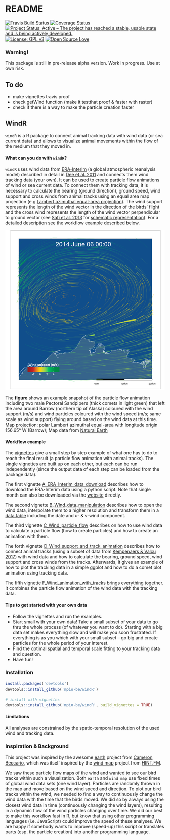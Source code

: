 README
================

[![Travis Build Status](https://travis-ci.org/mpio-be/windR.svg?branch=master)](https://travis-ci.org/mpio-be/windR) [![Coverage Status](https://img.shields.io/codecov/c/github/mpio-be/windR/master.svg)](https://codecov.io/github/mpio-be/windR?branch=master) [![Project Status: Active – The project has reached a stable, usable state and is being actively developed.](http://www.repostatus.org/badges/latest/active.svg)](http://www.repostatus.org/#active) [![License: GPL v3](https://img.shields.io/badge/License-GPL%20v3-blue.svg)](https://www.gnu.org/licenses/gpl-3.0) [![Open Source Love](https://badges.frapsoft.com/os/v2/open-source.png?v=103)](https://opensource.org/)

### Warning!

This package is still in pre-release alpha version. Work in progress. Use at own risk.

To do
-----

-   make vignettes travis proof
-   check getWind function (make it testthat proof & faster with raster)
-   check if there is a way to make the particle creation faster

WindR
-----

`windR` is a R package to connect animal tracking data with wind data (or sea current data) and allows to visualize animal movements within the flow of the medium that they moved in.

#### What can you do with `windR`?

`windR` uses wind data from [ERA-Interim](https://www.ecmwf.int/en/forecasts/datasets/reanalysis-datasets/era-interim) (a global atmospheric reanalysis model) described in detail in [Dee et al. 2011](https://rmets.onlinelibrary.wiley.com/doi/abs/10.1002/qj.828) and connects them wind tracking data (your own). It can be used to create particle flow animations of wind or sea current data. To connect them with tracking data, it is necessary to calculate the bearing (ground direction), ground speed, wind support and cross winds from animal tracks using an equal area map projection (e.g.[Lambert azimuthal equal-area projection](https://en.wikipedia.org/wiki/Lambert_azimuthal_equal-area_projection)). The wind support represents the length of the wind vector in the direction of the birds’ flight and the cross wind represents the length of the wind vector perpendicular to ground vector (see [Safi et al. 2013](https://movementecologyjournal.biomedcentral.com/articles/10.1186/2051-3933-1-4) for [schematic representation](http://media.springernature.com/full/springer-static/image/art%3A10.1186%2F2051-3933-1-4/MediaObjects/40462_2013_Article_4_Fig1_HTML.jpg)). For a detailed description see the workflow example described below.

![](man/figures/README-unnamed-chunk-2-1.png)

The **figure** shows an example snapshot of the particle flow animation including two male Pectoral Sandpipers (thick comets in light green) that left the area around Barrow (northern tip of Alaska) coloured with the wind support (m/s) and wind particles coloured with the wind speed (m/s; same scale as wind support) flying around based on the wind data at this time. Map projection: polar Lambert azimuthal equal-area with longitude origin 156.65° W (Barrow); Map data from [Natural Earth](http://www.naturalearthdata.com)

#### Workflow example

The [vignettes](http://r-pkgs.had.co.nz/vignettes.html) give a small step by step example of what one has to do to reach the final result (a particle flow animation with animal tracks). The single vignettes are built up on each other, but each can be run independently (since the output data of each step can be loaded from the package data).

The first vignette [A\_ERA\_Interim\_data\_download](insert%20link%20to%20html) describes how to download the ERA-Interim data using a python script. Note that single month can also be downloaded via the [website](http://apps.ecmwf.int/datasets/data/interim-full-daily/levtype=sfc/) directly.

The second vignette [B\_Wind\_data\_manipulation](insert%20link%20to%20html) describes how to open the wind data, interpolate them to a higher resolution and transform them in a [data.table](https://cran.r-project.org/web/packages/data.table/vignettes/datatable-intro.html) including the date and u- & v-wind component.

The third vignette [C\_Wind\_particle\_flow](insert%20link%20to%20html) describes on how to use wind data to calculate a particle flow (how to create particles) and how to create an animation with them.

The forth vignette [D\_Wind\_support\_and\_track\_animation](insert%20link%20to%20html) describes how to connect animal tracks (using a subset of data from [Kempenaers & Valcu 2017](https://www.nature.com/articles/nature20813)) with wind data and how to calculate the bearing, ground speed, wind support and cross winds from the tracks. Afterwards, it gives an example of how to plot the tracking data in a simple ggplot and how to do a comet plot animation using tracking data.

The fifth vignette [F\_Wind\_animation\_with\_tracks](insert%20link%20to%20html) brings everything together. It combines the particle flow animation of the wind data with the tracking data.

#### Tips to get started with your own data

-   Follow the vignettes and run the examples.
-   Start small with your own data! Take a small subset of your data to go thru the whole process (of whatever you want to do). Starting with a big data set makes everything slow and will make you soon frustrated. If everything is as you which with your small subset – go big and create particles for the whole period of your interest.
-   Find the optimal spatial and temporal scale fitting to your tracking data and question.
-   Have fun!

### Installation

``` r
install.packages('devtools')
devtools::install_github('mpio-be/windR')

# install with vignettes
devtools::install_github('mpio-be/windR', build_vignettes = TRUE)
```

#### Limitations

All analyses are constrained by the spatio-temporal resolution of the used wind and tracking data.

### Inspiration & Background

This project was inspired by the awesome [earth](https://earth.nullschool.net/) project from [Cameron Beccario](https://github.com/cambecc), which was itself inspired by the [wind map](http://hint.fm/wind) project from [HINT.FM](http://hint.fm/).

We saw these particle flow maps of the wind and wanted to see our bird tracks within such a visualization. Both `earth` and `wind map` use fixed times of global wind data sets (one wind layer). Particles are randomly thrown in the map and move based on the wind speed and direction. To plot our bird tracks within the wind, we needed to find a way to continuously change the wind data with the time that the birds moved. We did so by always using the closest wind data in time (continuously changing the wind layers), resulting in a dynamic flow of the wind particles changing over time. We did our best to make this workflow fast in R, but know that using other programming languages (i.e. JavaScript) could improve the speed of these analyses. We are happy if somebody wants to improve (speed-up) this script or translates parts (esp. the particle creation) into another programming language.
